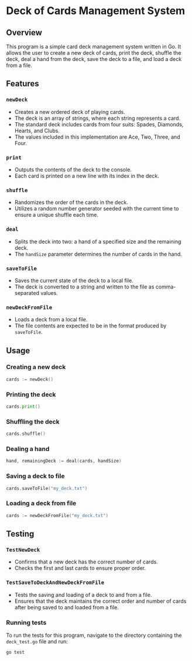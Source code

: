 # Deck of Cards Management System

## Overview
This program is a simple card deck management system written in Go. It allows the user to create a new deck of cards, print the deck, shuffle the deck, deal a hand from the deck, save the deck to a file, and load a deck from a file.

## Features

### `newDeck`
- Creates a new ordered deck of playing cards.
- The deck is an array of strings, where each string represents a card.
- The standard deck includes cards from four suits: Spades, Diamonds, Hearts, and Clubs.
- The values included in this implementation are Ace, Two, Three, and Four.

### `print`
- Outputs the contents of the deck to the console.
- Each card is printed on a new line with its index in the deck.

### `shuffle`
- Randomizes the order of the cards in the deck.
- Utilizes a random number generator seeded with the current time to ensure a unique shuffle each time.

### `deal`
- Splits the deck into two: a hand of a specified size and the remaining deck.
- The `handSize` parameter determines the number of cards in the hand.

### `saveToFile`
- Saves the current state of the deck to a local file.
- The deck is converted to a string and written to the file as comma-separated values.

### `newDeckFromFile`
- Loads a deck from a local file.
- The file contents are expected to be in the format produced by `saveToFile`.

## Usage

### Creating a new deck
```go
cards := newDeck()
```

### Printing the deck
```go
cards.print()
```

### Shuffling the deck
```go
cards.shuffle()
```

### Dealing a hand
```go
hand, remainingDeck := deal(cards, handSize)
```

### Saving a deck to file
```go
cards.saveToFile("my_deck.txt")
```

### Loading a deck from file
```go
cards := newDeckFromFile("my_deck.txt")
```

## Testing

### `TestNewDeck`
- Confirms that a new deck has the correct number of cards.
- Checks the first and last cards to ensure proper order.

### `TestSaveToDeckAndNewDeckFromFile`
- Tests the saving and loading of a deck to and from a file.
- Ensures that the deck maintains the correct order and number of cards after being saved to and loaded from a file.

### Running tests
To run the tests for this program, navigate to the directory containing the `deck_test.go` file and run:
```bash
go test
```